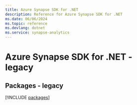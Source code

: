 ```yaml
---
title: Azure Synapse SDK for .NET
description: Reference for Azure Synapse SDK for .NET
ms.date: 06/06/2024
ms.topic: reference
ms.devlang: dotnet
ms.service: synapse-analytics
---
```

# Azure Synapse SDK for .NET - legacy
## Packages - legacy
[!INCLUDE [packages](synapse-index.md)]